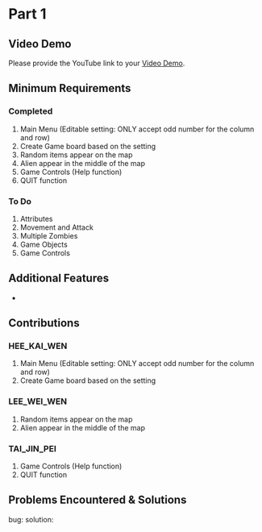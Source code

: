 # Part 1

## Video Demo

Please provide the YouTube link to your [Video Demo](https://youtube.com).

## Minimum Requirements

### Completed

1. Main Menu (Editable setting: ONLY accept odd number for the column and row)
2. Create Game board based on the setting
3. Random items appear on the map
4. Alien appear in the middle of the map
5. Game Controls (Help function)
6. QUIT function


### To Do

1. Attributes
2. Movement and Attack
3. Multiple Zombies
4. Game Objects
5. Game Controls


## Additional Features

-

## Contributions

### HEE_KAI_WEN

1. Main Menu (Editable setting: ONLY accept odd number for the column and row)
2. Create Game board based on the setting

### LEE_WEI_WEN

1. Random items appear on the map
2. Alien appear in the middle of the map

### TAI_JIN_PEI

1. Game Controls (Help function)
2. QUIT function

## Problems Encountered & Solutions

bug:
solution:  